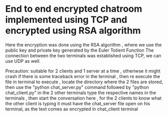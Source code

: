 # End to end encrypted chatroom implemented using TCP and encrypted using RSA algorithm
Here the encryption was done using the RSA algorithm , where we use the public key and private key generated by the Euler Totient Function
The connection between the two terminals was established using TCP, we can use UDP as well.

Precaution:
suitable for 2 clients and 1 server at a time , otheriwse it might crash
if there is some traceback error in the terminal , then re execute the file in terminal
to execute , locate the directory where the 2 files are stored, then use the "python chat_server.py" command followed by "python chat_client.py" in the 2 other terminals 
type the respective names in the terminals , then start the conversation
here , for the 2 clients to know what the other client is typing it must have the chat_server file open on his terminal, as the text comes as encrypted in chat_client terminal 
